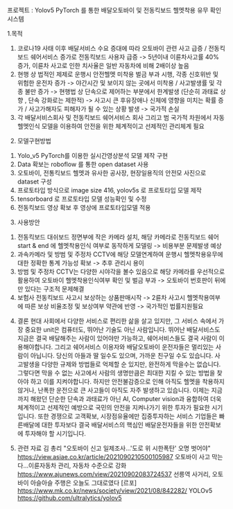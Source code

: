 프로젝트 : Yolov5 PyTorch 를 통한 배달오토바이 및 전동킥보드 헬멧착용 유무 확인 시스템						

1.목적
  1) 코로나19 사태 이후 배달서비스 수요 증대에 따라 오토바이 관련 사고 급증 / 전동킥보드 쉐어서비스 증가로 전동킥보드 사용자 급증 
    -> 5년이내 이륜차사고률 40% 증가, 이륜차 사고로 인한 치사율은 일반 자동차에 비해 2배이상 높음
  3) 현행 상 법적인 제제로 운행시 안전헬멧 미착용 벌금 부과 시행, 각종 신호위반 및 위험한 운전자 증가 
    -> 야간시간 및 보이지 않는 곳에서 미착용 / 사고발생률 및 각종 불만 증가
    -> 현행법 상 단속으로 제어하는 부분에서 한계발생 (단순히 과태료 상향 , 단속 강화로는 제한적)
    -> 사고시 큰 후유장애나 신체에 영향을 미치는 확률 증가 / 사고가해자도 피해자가 될 수 있는 상황 발생 
    -> 국가적 손실
  3) 각 배달서비스회사 및 전동킥보드 쉐어서비스 회사 그리고 범 국가적 차원에서 자동헬멧인식 모델을 이용하여 안전을 위한 체계적이고 선제적인 관리체계 필요

2. 모델구현방법
  1) Yolo_v5 PyTorch를 이용한 실시간영상분석 모델 제작 구현
  2) Data 확보는 roboflow 를 통한 open dataset 사용
  3) 오토바이, 전통킥보드 헬멧과 유사한 공사장, 현장일용직의 안전모 사진으로 dataset 구성
  4) 프로토타입 방식으로 image size 416, yolov5s 로 프로토타입 모델 제작
  5) tensorboard 로 프로토타입 모델 성능확인 및 수정
  6) 전동킥보드 영상 확보 후 영상에 프로토타입모델 적용

3. 사용방안
  1) 전동킥보드 대쉬보드 정면부에 작은 카메라 설치, 해당 카메라로 전동킥보드 쉐어 start & end 에 헬멧착용인식 여부로 동작하게 모델링 -> 비용부분 문제발생 예상
  2) 과속카메라 및 방범 및 주정차 CCTV에 해당 모델연계하여 운행시 헬멧착용유무에 대한 정확한 통계 가능성 확보 -> 추후 관리시 용이
  3) 방범 및 주정차 CCTV는 다양한 시야각을 볼수 있음으로 해당 카메라를 우선적으로 활용하여 오토바이 헬멧착용인식여부 확인 및 벌금 부과 -> 오토바이 번호판이 뒤에만 있다는 구조적 문제해결
  4) 보험사 전동킥보드 사고시 보상하는 상품판매시작 -> 2륜차 사고시 헬멧착용여부에 따른 보상 비율조정 및 보상여부 약관에 반영 -> 국가적인 법률지원필요

4. 결론
  현대 사회에서 다양한 서비스로 편리한 삶을 살고 있지만, 그 서비스 속에서 가장 중요한 unit은 컴퓨터도, 뛰어난 기술도 아닌 사람입니다. 뛰어난 배달서비스도 지금은 결국 배달해주는 사람이 있어야만 가능하고, 쉐어서비스들도 결국 사람이 이용해야합니다. 그리고 쉐어서비스 이용자와 배달오토바이 운전자들은 멀리있는 사람이 아닙니다. 당신의 아들과 딸 일수도 있으며, 가까운 친구일 수도 있습니다. 사고발생을 다양한 규제와 방법들로 억제할 순 있지만, 완전하게 막을수는 없습니다. 그렇다면 막을 수 없는 사고에서 사람의 생명만큼은 최대한 지킬 수 있는 방법을 찾아야 하고 이를 지켜야합니다. 하지만 안전불감증으로 인해 아직도 헬멧을 착용하지 않거나, 난폭한 운전으로 큰 사고들이 아직도 자주 발생하고 있습니다. 이제는 지금까지 해왔던 단순한 단속과 과태료가 아닌 AI, Computer vision과 융합하여 더욱 체계적이고 선제적인 예방으로 국민의 안전을 지켜나가기 위한 투자가 필요한 시기입니다. 
  또한 경쟁으로 고객확보, 시장점유율에만 집중투자하는 서비스 기업들은 빠른배달에 대한 투자보다 결국 배달서비스의 핵심인 배달운전자들을 위한 안전확보에 투자해야 할 시기입니다. 


5. 관련 자료
김 총리 "오토바이 신고 일제조사…'도로 위 시한폭탄' 오명 벗어야" https://view.asiae.co.kr/article/2021090210500105987 
오토바이 사고 막는다…이륜자동차 관리, 자동차 수준으로 강화 https://www.ajunews.com/view/20210902083724537
선릉역 사거리, 오토바이 아슬아슬 주행은 오늘도 그대로였다 [르포]  https://www.mk.co.kr/news/society/view/2021/08/842282/
YOLOv5 https://github.com/ultralytics/yolov5
